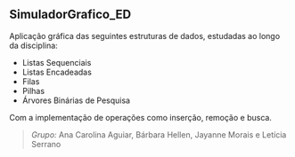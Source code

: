 ## SimuladorGrafico_ED

Aplicação gráfica das seguintes estruturas de dados, estudadas ao longo da disciplina:

- Listas Sequenciais
- Listas Encadeadas
- Filas
- Pilhas
- Árvores Binárias de Pesquisa

Com a implementação de operações como inserção, remoção e busca.

 >*Grupo:* Ana Carolina Aguiar, Bárbara Hellen, Jayanne Morais e Letícia Serrano
